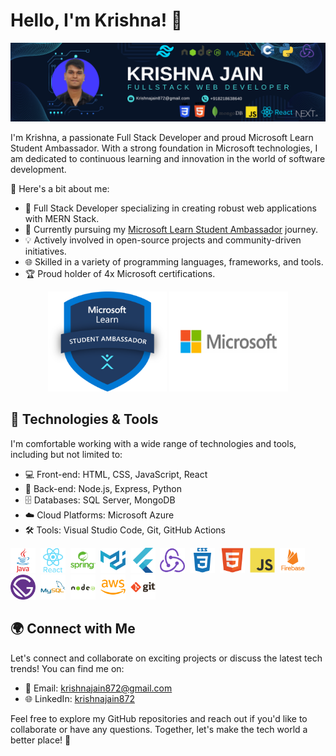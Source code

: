 # Hello, I'm Krishna! 👋



<div align="center">
 <img src="./banner.png" />
</div>


I'm Krishna, a passionate Full Stack Developer and proud Microsoft Learn Student Ambassador. With a strong foundation in Microsoft technologies, I am dedicated to continuous learning and innovation in the world of software development.

🌟 Here's a bit about me:

- 🚀 Full Stack Developer specializing in creating robust web applications with MERN Stack.
- 💼 Currently pursuing my [Microsoft Learn Student Ambassador](https://learn.microsoft.com/en-us/community/ambassadors) journey.
- 💡 Actively involved in open-source projects and community-driven initiatives.
- 🌐 Skilled in a variety of programming languages, frameworks, and tools.
- 🏆 Proud holder of 4x Microsoft certifications.

<div align="center">
 <img src="./MSLearn_SA_badge_generic_rgb_300ppi.png" width="190px" height="160px" />

 <img src="./microsoft (1).jpg" width="190px" height="160px" />
</div>

 
## 🚀 Technologies & Tools

I'm comfortable working with a wide range of technologies and tools, including but not limited to:

- 💻 Front-end: HTML, CSS, JavaScript, React
- 📡 Back-end: Node.js, Express, Python
- 🗄️ Databases: SQL Server, MongoDB
- ☁️ Cloud Platforms: Microsoft Azure
- 🛠️ Tools: Visual Studio Code, Git, GitHub Actions

<div>
  <img src="https://github.com/devicons/devicon/blob/master/icons/java/java-original-wordmark.svg" title="Java" alt="Java" width="40" height="40"/>&nbsp;
  <img src="https://github.com/devicons/devicon/blob/master/icons/react/react-original-wordmark.svg" title="React" alt="React" width="40" height="40"/>&nbsp;
  <img src="https://github.com/devicons/devicon/blob/master/icons/spring/spring-original-wordmark.svg" title="Spring" alt="Spring" width="40" height="40"/>&nbsp;
  <img src="https://github.com/devicons/devicon/blob/master/icons/materialui/materialui-original.svg" title="Material UI" alt="Material UI" width="40" height="40"/>&nbsp;
  <img src="https://github.com/devicons/devicon/blob/master/icons/flutter/flutter-original.svg" title="Flutter" alt="Flutter" width="40" height="40"/>&nbsp;
  <img src="https://github.com/devicons/devicon/blob/master/icons/redux/redux-original.svg" title="Redux" alt="Redux " width="40" height="40"/>&nbsp;
  <img src="https://github.com/devicons/devicon/blob/master/icons/css3/css3-plain-wordmark.svg"  title="CSS3" alt="CSS" width="40" height="40"/>&nbsp;
  <img src="https://github.com/devicons/devicon/blob/master/icons/html5/html5-original.svg" title="HTML5" alt="HTML" width="40" height="40"/>&nbsp;
  <img src="https://github.com/devicons/devicon/blob/master/icons/javascript/javascript-original.svg" title="JavaScript" alt="JavaScript" width="40" height="40"/>&nbsp;
  <img src="https://github.com/devicons/devicon/blob/master/icons/firebase/firebase-plain-wordmark.svg" title="Firebase" alt="Firebase" width="40" height="40"/>&nbsp;
  <img src="https://github.com/devicons/devicon/blob/master/icons/gatsby/gatsby-original.svg" title="Gatsby"  alt="Gatsby" width="40" height="40"/>&nbsp;
  <img src="https://github.com/devicons/devicon/blob/master/icons/mysql/mysql-original-wordmark.svg" title="MySQL"  alt="MySQL" width="40" height="40"/>&nbsp;
  <img src="https://github.com/devicons/devicon/blob/master/icons/nodejs/nodejs-original-wordmark.svg" title="NodeJS" alt="NodeJS" width="40" height="40"/>&nbsp;
  <img src="https://github.com/devicons/devicon/blob/master/icons/amazonwebservices/amazonwebservices-plain-wordmark.svg" title="AWS" alt="AWS" width="40" height="40"/>&nbsp;
  <img src="https://github.com/devicons/devicon/blob/master/icons/git/git-original-wordmark.svg" title="Git" **alt="Git" width="40" height="40"/>
</div>

## 🌍 Connect with Me

Let's connect and collaborate on exciting projects or discuss the latest tech trends! You can find me on:

- 📧 Email: [krishnajain872@gmail.com](mailto:krishnajain872@gmail.com)
- 🌐 LinkedIn: [krishnajain872](https://www.linkedin.com/in/krishna-jain-b21382243/)

Feel free to explore my GitHub repositories and reach out if you'd like to collaborate or have any questions. Together, let's make the tech world a better place! 🌟
